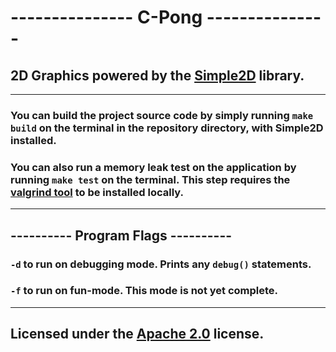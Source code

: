 # --------------- C-Pong ---------------
## 2D Graphics powered by the [Simple2D](https://github.com/simple2d/simple2d) library.
-----------------------------------------
### You can build the project source code by simply running `make build` on the terminal in the repository directory, with Simple2D installed.
### You can also run a memory leak test on the application by running `make test` on the terminal. This step requires the [valgrind tool](https://www.valgrind.org/) to be installed locally.
-----------------------------------------
## ---------- Program Flags ----------
### `-d` to run on debugging mode. Prints any `debug()` statements.
### `-f` to run on fun-mode. This mode is not yet complete.
-----------------------------------------
## Licensed under the [Apache 2.0](https://github.com/Max-Rodriguez/C-Pong/blob/master/LICENSE) license.